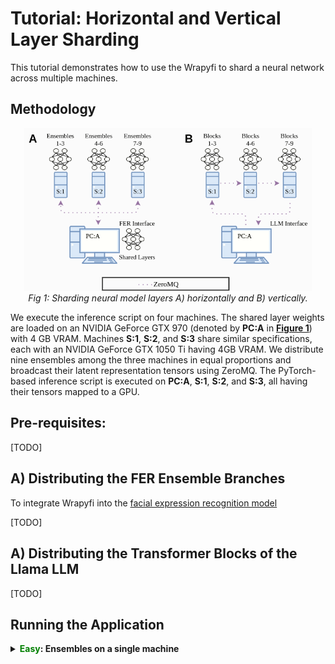# Tutorial: Horizontal and Vertical Layer Sharding


This tutorial demonstrates how to use the Wrapyfi to shard a neural network across multiple machines. 

## Methodology

<p align="center">
  <a id="figure-1"></a>
  <img width="460" src="https://raw.githubusercontent.com/fabawi/wrapyfi/main/assets/tutorials/wrapyfi_hri_ex3-2.png">
  <br>
  <em>Fig 1: Sharding neural model layers A) horizontally and B) vertically.</em>
</p>


We execute the inference script on four machines. The shared layer weights are loaded on an NVIDIA GeForce GTX 970 (denoted by **PC:A** in [**Figure 1**](#figure-1)) with 4 GB VRAM. Machines **S:1**, **S:2**, and **S:3** share similar specifications, each with an NVIDIA GeForce GTX 1050 Ti having 4GB VRAM. 
We distribute nine ensembles among the three machines in equal proportions and broadcast their latent representation tensors using ZeroMQ. The PyTorch-based inference script is executed on **PC:A**, **S:1**, **S:2**, and **S:3**, all having their tensors mapped to a GPU. 

## Pre-requisites:
[TODO]

## A) Distributing the FER Ensemble Branches

To integrate Wrapyfi into the [facial expression recognition model](https://github.com/siqueira-hc/Efficient-Facial-Feature-Learning-with-Wide-Ensemble-based-Convolutional-Neural-Networks)

[TODO]

## A) Distributing the Transformer Blocks of the Llama LLM

[TODO]

## Running the Application

<details>

  <summary><b><font color="green">Easy</font>: Ensembles on a single machine</b></summary>

  [TODO]
</details>
